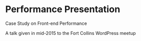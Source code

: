 # Performance Presentation
Case Study on Front-end Performance

A talk given in mid-2015 to the Fort Collins WordPress meetup